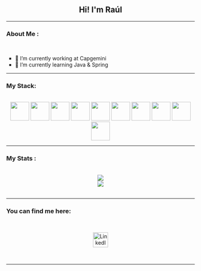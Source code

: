 <div>
  <h2 align="center"> Hi! I'm Raúl</h2>
</div>

---

### About Me :

<br>

<div>
  <ul type="square">
    <li>🔭 I’m currently working at Capgemini</li>
    <li>🌱 I’m currently learning Java & Spring</li>
  </ul>
</div>

---

### My Stack:

<br>

<div align="center">
  <img src="https://cdn.jsdelivr.net/gh/devicons/devicon/icons/php/php-original.svg" width="50" height="50" />
  <img src="https://cdn.jsdelivr.net/gh/devicons/devicon/icons/laravel/laravel-plain.svg" width="50" height="50" />
  <img src="https://cdn.jsdelivr.net/gh/devicons/devicon/icons/mysql/mysql-original.svg" width="50" height="50" />
  <img src="https://cdn.jsdelivr.net/gh/devicons/devicon/icons/java/java-original.svg" width="50" height="50" />
  <img src="https://cdn.jsdelivr.net/gh/devicons/devicon/icons/html5/html5-original.svg" width="50" height="50" />          
  <img src="https://cdn.jsdelivr.net/gh/devicons/devicon/icons/javascript/javascript-original.svg" width="50" height="50" />
  <img src="https://cdn.jsdelivr.net/gh/devicons/devicon/icons/sass/sass-original.svg" width="50" height="50" />
  <img src="https://cdn.jsdelivr.net/gh/devicons/devicon/icons/css3/css3-original.svg" width="50" height="50" />
  <img src="https://cdn.jsdelivr.net/gh/devicons/devicon/icons/git/git-original.svg" width="50" height="50" />
  <img src="https://cdn.jsdelivr.net/gh/devicons/devicon/icons/docker/docker-original.svg" width="50" height="50" />
</div>

---

### My Stats :

<br>

<div align="center">
<img src="https://github-readme-streak-stats.herokuapp.com/?user=fernandez16&theme=dark">
</div>

<div align="center">
<img src="https://github-readme-stats.vercel.app/api/top-langs/?username=fernandez16&layout=compact&theme=vision-friendly-dark">
</div>

<br>

---

### You can find me here:

<br>

<p align="center">
  <a href="https://www.linkedin.com/in/raulfernandez22/" target="_blank">
    <img src="https://cdn.jsdelivr.net/gh/devicons/devicon/icons/linkedin/linkedin-original.svg" alt="LinkedIn Profile" width="40"/>
  </a>
</p>

<br>

---

<div align="center">
  <img src="https://komarev.com/ghpvc/?username=your-github-fernandez16&style=flat-square&color=blue" alt=""/>
</div>




<!-- 

- 🔭 I’m currently working on ...
- 👯 I’m looking to collaborate on ...
- 🤔 I’m looking for help with ...
- 💬 Ask me about ...
- 📫 How to reach me: ...
- 😄 Pronouns: ...
- ⚡ Fun fact: ... 

[![GitHub Streak](https://github-readme-streak-stats.herokuapp.com/?user=fernandez16&theme=dark)](https://git.io/streak-stats)

[![Top Langs](https://github-readme-stats.vercel.app/api/top-langs/?username=fernandez16&layout=compact&theme=vision-friendly-dark)](https://github.com/anuraghazra/github-readme-stats)

-->

